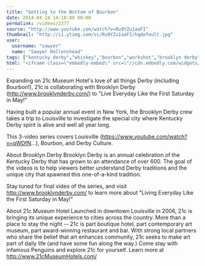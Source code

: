 ```yaml
---
title: "Getting to the Bottom of Bourbon"
date: 2014-04-24 14:18:09 00:00
permalink: /videos/2277
source: "http://www.youtube.com/watch?v=Ru9YZu1aaFI"
thumbnail: "http://i1.ytimg.com/vi/Ru9YZu1aaFI/hqdefault.jpg"
user:
  username: "sawyer"
  name: "Sawyer Hollenshead"
tags: ["kentucky derby","whiskey","bourbon","workshot","brooklyn derby"]
html: "<iframe class=\"embedly-embed\" src=\"//cdn.embedly.com/widgets/media.html?src=http%3A%2F%2Fwww.youtube.com%2Fembed%2FRu9YZu1aaFI%3Fwmode%3Dtransparent%26feature%3Doembed&wmode=transparent&url=http%3A%2F%2Fwww.youtube.com%2Fwatch%3Fv%3DRu9YZu1aaFI&image=http%3A%2F%2Fi1.ytimg.com%2Fvi%2FRu9YZu1aaFI%2Fhqdefault.jpg&key=daaebf4d9cdd46779200162d0ca86e20&type=text%2Fhtml&schema=youtube\" width=\"854\" height=\"480\" scrolling=\"no\" frameborder=\"0\" allowfullscreen></iframe>"
---
```


Expanding on 21c Museum Hotel's love of all things Derby (including Bourbon!), 21c is collaborating with Brooklyn Derby (http://www.brooklynderby.com/) to "Live Everyday Like the First Saturday in May!"

Having built a popular annual event in New York, the Brooklyn Derby crew takes a trip to Louisville to investigate the special city where Kentucky Derby spirit is alive and well all year long.

This 3-video series covers Louisville (https://www.youtube.com/watch?v=qWDfN...), Bourbon, and Derby Culture.

About Brooklyn Derby
Brooklyn Derby is an annual celebration of the Kentucky Derby that has grown to an attendance of over 600. The goal of the videos is to help viewers better understand Derby traditions and the unique city that spawned this one-of-a-kind tradition.

Stay tuned for final video of the series, and visit http://www.brooklynderby.com/ to learn more about "Living Everyday Like the First Saturday in May!"

About 21c Museum Hotel
Launched in downtown Louisville in 2006, 21c is bringing its unique experience to cities across the country. More than a place to stay the night -- 21c is part boutique hotel, part contemporary art museum, part award-winning restaurant and bar. With strong local partners who share the belief that art enhances community, 21c seeks to make art part of daily life (and have some fun along the way.) Come stay with infamous Penguins and explore 21c for yourself. Learn more at http://www.21cMuseumHotels.com/